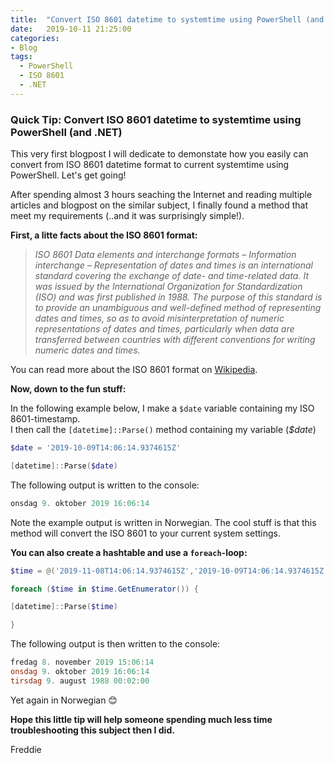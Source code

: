 ```yaml
---
title:  "Convert ISO 8601 datetime to systemtime using PowerShell (and .NET)"
date:   2019-10-11 21:25:00
categories: 
- Blog
tags:
  - PowerShell
  - ISO 8601
  - .NET
---
```


### Quick Tip: Convert ISO 8601 datetime to systemtime using PowerShell (and .NET)

This very first blogpost I will dedicate to demonstate how you easily can convert from ISO 8601 datetime format to current systemtime using PowerShell. Let's get going!

After spending almost 3 hours seaching the Internet and reading multiple articles and blogpost on the similar subject, I finally found a method that meet my requirements (..and it was surprisingly simple!).

**First, a litte facts about the ISO 8601 format:**

>*ISO 8601 Data elements and interchange formats – Information interchange – Representation of dates and times is an international standard covering the exchange of date- and time-related data. It was issued by the International Organization for Standardization (ISO) and was first published in 1988. The purpose of this standard is to provide an unambiguous and well-defined method of representing dates and times, so as to avoid misinterpretation of numeric representations of dates and times, particularly when data are transferred between countries with different conventions for writing numeric dates and times.*

You can read more about the ISO 8601 format on [Wikipedia](https://en.wikipedia.org/wiki/ISO_8601).

**Now, down to the fun stuff:**

In the following example below, I make a ````$date```` variable containing my ISO 8601-timestamp.  
I then call the ```[datetime]::Parse()``` method  containing my variable (*$date*)


````powershell
$date = '2019-10-09T14:06:14.9374615Z'

[datetime]::Parse($date)
````

The following output is written to the console:

```powershell
onsdag 9. oktober 2019 16:06:14
```
Note the example output is written in Norwegian.
The cool stuff is that this method will convert the ISO 8601 to your current system settings.


**You can also create a hashtable and use a ```foreach```-loop:**

```powershell
$time = @('2019-11-08T14:06:14.9374615Z','2019-10-09T14:06:14.9374615Z','1988-08-08T22:02:00.9374615Z')

foreach ($time in $time.GetEnumerator()) {

[datetime]::Parse($time)

}
````
The following output is then written to the console:
````powershell
fredag 8. november 2019 15:06:14
onsdag 9. oktober 2019 16:06:14
tirsdag 9. august 1988 00:02:00
````
Yet again in Norwegian :blush:


**Hope this little tip will help someone spending much less time troubleshooting this subject then I did.**


Freddie



